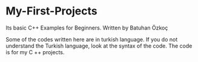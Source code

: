# My-First-Projects
Its basic C++ Examples for Beginners. Written by Batuhan Özkoç

Some of the codes written here are in turkish language. If you do not understand the Turkish language, look at the syntax of the code. The code is for my C ++ projects.
